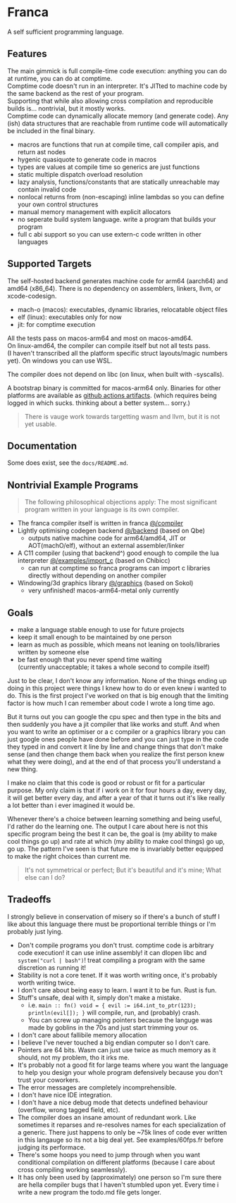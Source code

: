 # Franca

A self sufficient programming language.  

## Features

The main gimmick is full compile-time code execution: anything you can do at runtime, you can do at comptime.  
Comptime code doesn't run in an interpreter. It's JITted to machine code by the same backend as the rest of your program.  
Supporting that while also allowing cross compilation and reproducible builds is... nontrivial, but it mostly works.  
Comptime code can dynamically allocate memory (and generate code). Any (ish) data structures that are reachable from 
runtime code will automatically be included in the final binary. 

- macros are functions that run at compile time, call compiler apis, and return ast nodes
- hygenic quasiquote to generate code in macros
- types are values at compile time so generics are just functions 
- static multiple dispatch overload resolution
- lazy analysis, functions/constants that are statically unreachable may contain invalid code 
- nonlocal returns from (non-escaping) inline lambdas so you can define your own control structures
- manual memory management with explicit allocators 
- no seperate build system language. write a program that builds your program
- full c abi support so you can use extern-c code written in other languages

## Supported Targets

The self-hosted backend generates machine code for arm64 (aarch64) and amd64 (x86_64). 
There is no dependency on assemblers, linkers, llvm, or xcode-codesign. 

- mach-o (macos): executables, dynamic libraries, relocatable object files
- elf (linux): executables only for now
- jit: for comptime execution 

All the tests pass on macos-arm64 and most on macos-amd64.  
On linux-amd64, the compiler can compile itself but not all tests pass.  
(I haven't transcribed all the platform specific struct layouts/magic numbers yet). 
On windows you can use WSL. 

The compiler does not depend on libc (on linux, when built with -syscalls). 

A bootstrap binary is committed for macos-arm64 only. 
Binaries for other platforms are available as [github actions artifacts](https://github.com/LukeGrahamLandry/franca/actions).
(which requires being logged in which sucks. thinking about a better system... sorry.)  

> There is vauge work towards targetting wasm and llvm, but it is not yet usable. 

## Documentation

Some does exist, see the `docs/README.md`.

## Nontrivial Example Programs

> The following philosophical objections apply: The most significant program written in your language is its own compiler.

- The franca compiler itself is written in franca [@/compiler](./compiler)
- Lightly optimising codegen backend [@/backend](./backend) (based on Qbe)
  - outputs native machine code for arm64/amd64, JIT or AOT(machO/elf), without an external assembler/linker
- A C11 compiler (using that backend^) good enough to compile the lua interpreter [@/examples/import_c](./examples/import_c) (based on Chibicc)
  - can run at comptime so franca programs can import c libraries directly without depending on another compiler
- Windowing/3d graphics library [@/graphics](./graphics) (based on Sokol)
  - very unfinished! macos-arm64-metal only currently

## Goals

- make a language stable enough to use for future projects
- keep it small enough to be maintained by one person
- learn as much as possible, which means not leaning on tools/libraries written by someone else
- be fast enough that you never spend time waiting  
  (currently unacceptable; it takes a whole second to compile itself)

Just to be clear, I don't know any information. None of the things ending up doing in this project were things I knew how to do or even knew i wanted to do. 
This is the first project I've worked on that is big enough that the limiting factor is how much I can remember about code I wrote a long time ago. 

But it turns out you can google the cpu spec and then type in the bits and then suddenly you have a jit compiler that like works and stuff. 
And when you want to write an optimiser or a c compiler or a graphics library you can just google ones people have done before 
and you can just type in the code they typed in and convert it line by line and change things that don't make sense 
(and then change them back when you realize the first person knew what they were doing), 
and at the end of that process you'll understand a new thing. 

I make no claim that this code is good or robust or fit for a particular purpose. 
My only claim is that if i work on it for four hours a day, every day, it will get better every day, 
and after a year of that it turns out it's like really a lot better than i ever imagined it would be. 

Whenever there's a choice between learning something and being useful, I'd rather do the learning one. 
The output I care about here is not this specific program being the best it can be, 
the goal is (my ability to make cool things go up) and rate at which (my ability to make cool things) go up, go up. 
The pattern I've seen is that future me is invariably better equipped to make the right choices than current me. 

> It's not symmetrical or perfect; But it's beautiful and it's mine; What else can I do?

## Tradeoffs

I strongly believe in conservation of misery so if there's a bunch of stuff I like about this language
there must be proportional terrible things or I'm probably just lying.

- Don't compile programs you don't trust. comptime code is arbitrary code execution!
  it can use inline assembly! it can dlopen libc and `system("curl | bash")`!
  treat compiling a program with the same discretion as running it!
- Stability is not a core tenet. If it was worth writing once, it's probably worth writing twice.
- I don't care about being easy to learn. I want it to be fun. Rust is fun.
- Stuff's unsafe, deal with it, simply don't make a mistake. 
  - i.e. `main :: fn() void = { evil := i64.int_to_ptr(123); println(evil[]); }` will compile, run, and (probably) crash.
  - You can screw up managing pointers because the languge was made by goblins in the 70s and just start trimming your os.
- I don't care about fallibile memory allocation
- I believe I've never touched a big endian computer so I don't care.
- Pointers are 64 bits. Wasm can just use twice as much memory as it should, not my problem, tho it irks me.
- It's probably not a good fit for large teams where you want the language to help you design your whole program defensively because you don't trust your coworkers.
- The error messages are completely incomprehensible.
- I don't have nice IDE integration.
- I don't have a nice debug mode that detects undefined behaviour (overflow, wrong tagged field, etc).
- The compiler does an insane amount of redundant work.
  Like sometimes it reparses and re-resolves names for each specialization of a generic.
  There just happens to only be ~75k lines of code ever written in this langauge so its not a big deal yet.
  See examples/60fps.fr before judging its performace.
- There's some hoops you need to jump through when you want conditional compilation on different platforms 
  (because I care about cross compiling working seamlessly). 
- It has only been used by (approximately) one person so I'm sure there are hella compiler bugs that I haven't stumbled upon yet. 
  Every time i write a new program the todo.md file gets longer. 
